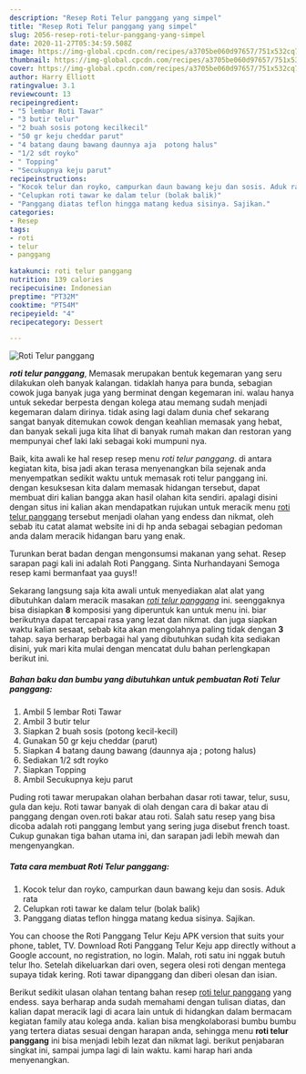 ```yaml
---
description: "Resep Roti Telur panggang yang simpel"
title: "Resep Roti Telur panggang yang simpel"
slug: 2056-resep-roti-telur-panggang-yang-simpel
date: 2020-11-27T05:34:59.508Z
image: https://img-global.cpcdn.com/recipes/a3705be060d97657/751x532cq70/roti-telur-panggang-foto-resep-utama.jpg
thumbnail: https://img-global.cpcdn.com/recipes/a3705be060d97657/751x532cq70/roti-telur-panggang-foto-resep-utama.jpg
cover: https://img-global.cpcdn.com/recipes/a3705be060d97657/751x532cq70/roti-telur-panggang-foto-resep-utama.jpg
author: Harry Elliott
ratingvalue: 3.1
reviewcount: 13
recipeingredient:
- "5 lembar Roti Tawar"
- "3 butir telur"
- "2 buah sosis potong kecilkecil"
- "50 gr keju cheddar parut"
- "4 batang daung bawang daunnya aja  potong halus"
- "1/2 sdt royko"
- " Topping"
- "Secukupnya keju parut"
recipeinstructions:
- "Kocok telur dan royko, campurkan daun bawang keju dan sosis. Aduk rata"
- "Celupkan roti tawar ke dalam telur (bolak balik)"
- "Panggang diatas teflon hingga matang kedua sisinya. Sajikan."
categories:
- Resep
tags:
- roti
- telur
- panggang

katakunci: roti telur panggang 
nutrition: 139 calories
recipecuisine: Indonesian
preptime: "PT32M"
cooktime: "PT54M"
recipeyield: "4"
recipecategory: Dessert

---
```



![Roti Telur panggang](https://img-global.cpcdn.com/recipes/a3705be060d97657/751x532cq70/roti-telur-panggang-foto-resep-utama.jpg)

<b><i>roti telur panggang</i></b>, Memasak merupakan bentuk kegemaran yang seru dilakukan oleh banyak kalangan. tidaklah hanya para bunda, sebagian cowok juga banyak juga yang berminat dengan kegemaran ini. walau hanya untuk sekedar berpesta dengan kolega atau memang sudah menjadi kegemaran dalam dirinya. tidak asing lagi dalam dunia chef sekarang sangat banyak ditemukan cowok dengan keahlian memasak yang hebat, dan banyak sekali juga kita lihat di banyak rumah makan dan restoran yang mempunyai chef laki laki sebagai koki mumpuni nya.

Baik, kita awali ke hal resep resep menu <i>roti telur panggang</i>. di antara kegiatan kita, bisa jadi akan terasa menyenangkan bila sejenak anda menyempatkan sedikit waktu untuk memasak roti telur panggang ini. dengan kesuksesan kita dalam memasak hidangan tersebut, dapat membuat diri kalian bangga akan hasil olahan kita sendiri. apalagi disini dengan situs ini kalian akan mendapatkan rujukan untuk meracik menu <u>roti telur panggang</u> tersebut menjadi olahan yang endess dan nikmat, oleh sebab itu catat alamat website ini di hp anda sebagai sebagian pedoman anda dalam meracik hidangan baru yang enak.

Turunkan berat badan dengan mengonsumsi makanan yang sehat. Resep sarapan pagi kali ini adalah Roti Panggang. Sinta Nurhandayani Semoga resep kami bermanfaat yaa guys!!


Sekarang langsung saja kita awali untuk menyediakan alat alat yang dibutuhkan dalam meracik masakan <u><i>roti telur panggang</i></u> ini. seenggaknya bisa disiapkan <b>8</b> komposisi yang diperuntuk kan untuk menu ini. biar berikutnya dapat tercapai rasa yang lezat dan nikmat. dan juga siapkan waktu kalian sesaat, sebab kita akan mengolahnya paling tidak dengan <b>3</b> tahap. saya berharap berbagai hal yang dibutuhkan sudah kita sediakan disini, yuk mari kita mulai dengan mencatat dulu bahan perlengkapan berikut ini.

<!--inarticleads1-->

##### Bahan baku dan bumbu yang dibutuhkan untuk pembuatan Roti Telur panggang:

1. Ambil 5 lembar Roti Tawar
1. Ambil 3 butir telur
1. Siapkan 2 buah sosis (potong kecil-kecil)
1. Gunakan 50 gr keju cheddar (parut)
1. Siapkan 4 batang daung bawang (daunnya aja ; potong halus)
1. Sediakan 1/2 sdt royko
1. Siapkan  Topping
1. Ambil Secukupnya keju parut


Puding roti tawar merupakan olahan berbahan dasar roti tawar, telur, susu, gula dan keju. Roti tawar banyak di olah dengan cara di bakar atau di panggang dengan oven.roti bakar atau roti. Salah satu resep yang bisa dicoba adalah roti panggang lembut yang sering juga disebut french toast. Cukup gunakan tiga bahan utama ini, dan sarapan jadi lebih mewah dan mengenyangkan. 

<!--inarticleads2-->

##### Tata cara membuat Roti Telur panggang:

1. Kocok telur dan royko, campurkan daun bawang keju dan sosis. Aduk rata
1. Celupkan roti tawar ke dalam telur (bolak balik)
1. Panggang diatas teflon hingga matang kedua sisinya. Sajikan.


You can choose the Roti Panggang Telur Keju APK version that suits your phone, tablet, TV. Download Roti Panggang Telur Keju app directly without a Google account, no registration, no login. Malah, roti satu ini nggak butuh telur lho. Setelah dikeluarkan dari oven, segera olesi roti dengan mentega supaya tidak kering. Roti tawar dipanggang dan diberi olesan dan isian. 

Berikut sedikit ulasan olahan tentang bahan resep <u>roti telur panggang</u> yang endess. saya berharap anda sudah memahami dengan tulisan diatas, dan kalian dapat meracik lagi di acara lain untuk di hidangkan dalam bermacam kegiatan family atau kolega anda. kalian bisa mengkolaborasi bumbu bumbu yang tertera diatas sesuai dengan harapan anda, sehingga menu <b>roti telur panggang</b> ini bisa menjadi lebih lezat dan nikmat lagi. berikut penjabaran singkat ini, sampai jumpa lagi di lain waktu. kami harap hari anda menyenangkan.
